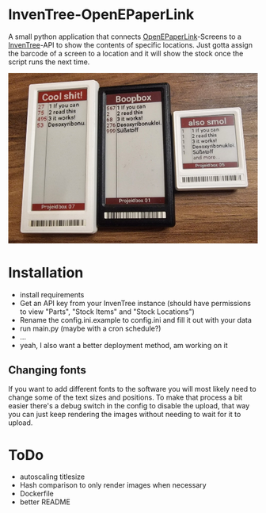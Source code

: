 InvenTree-OpenEPaperLink
============

A small python application that connects [OpenEPaperLink](https://github.com/OpenEPaperLink)-Screens to a [InvenTree](https://github.com/inventree)-API to show the contents of specific locations. Just gotta assign the barcode of a screen to a location and it will show the stock once the script runs the next time.

![3 EPaper displays of different sizes showing ordered stock lists](https://github.com/icericus/inventree-openepaperlink/blob/main/assets/IVT-OEPL-pic.jpg?raw=true)

# Installation

- install requirements
- Get an API key from your InvenTree instance (should have permissions to view "Parts", "Stock Items" and "Stock Locations")
- Rename the config.ini.example to config.ini and fill it out with your data
- run main.py (maybe with a cron schedule?)
- ...
- yeah, I also want a better deployment method, am working on it

## Changing fonts

If you want to add different fonts to the software you will most likely need to change some of the text sizes and positions. To make that process a bit easier there's a debug switch in the config to disable the upload, that way you can just keep rendering the images without needing to wait for it to upload.

# ToDo

- autoscaling titlesize
- Hash comparison to only render images when necessary
- Dockerfile
- better README